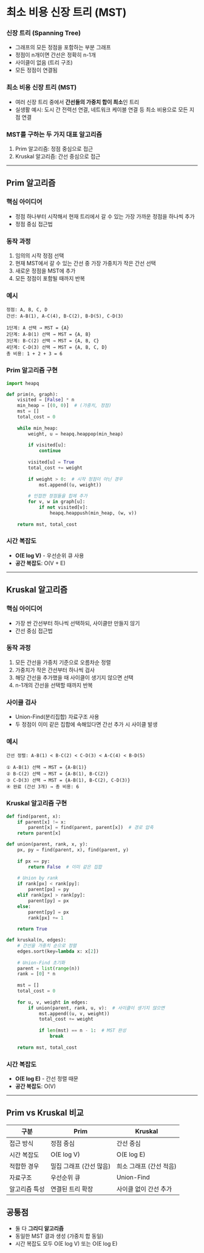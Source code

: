 # 최소 비용 신장 트리 (MST)

### 신장 트리 (Spanning Tree)
- 그래프의 모든 정점을 포함하는 부분 그래프
- 정점이 n개이면 간선은 정확히 n-1개
- 사이클이 없음 (트리 구조)
- 모든 정점이 연결됨

### 최소 비용 신장 트리 (MST)
- 여러 신장 트리 중에서 **간선들의 가중치 합이 최소**인 트리
- 실생활 예시: 도시 간 전력선 연결, 네트워크 케이블 연결 등 최소 비용으로 모든 지점 연결

### MST를 구하는 두 가지 대표 알고리즘
1. Prim 알고리즘: 정점 중심으로 접근
2. Kruskal 알고리즘: 간선 중심으로 접근

---

## Prim 알고리즘

### 핵심 아이디어
- 정점 하나부터 시작해서 현재 트리에서 갈 수 있는 가장 가까운 정점을 하나씩 추가
- 정점 중심 접근법

### 동작 과정
1. 임의의 시작 정점 선택
2. 현재 MST에서 갈 수 있는 간선 중 가장 가중치가 작은 간선 선택
3. 새로운 정점을 MST에 추가
4. 모든 정점이 포함될 때까지 반복

### 예시
```
정점: A, B, C, D
간선: A-B(1), A-C(4), B-C(2), B-D(5), C-D(3)

1단계: A 선택 → MST = {A}
2단계: A-B(1) 선택 → MST = {A, B}
3단계: B-C(2) 선택 → MST = {A, B, C}
4단계: C-D(3) 선택 → MST = {A, B, C, D}
총 비용: 1 + 2 + 3 = 6
```

### Prim 알고리즘 구현
```python
import heapq

def prim(n, graph):
    visited = [False] * n
    min_heap = [(0, 0)]  # (가중치, 정점)
    mst = []
    total_cost = 0
    
    while min_heap:
        weight, u = heapq.heappop(min_heap)
        
        if visited[u]:
            continue
            
        visited[u] = True
        total_cost += weight
        
        if weight > 0:  # 시작 정점이 아닌 경우
            mst.append((u, weight))
        
        # 인접한 정점들을 힙에 추가
        for v, w in graph[u]:
            if not visited[v]:
                heapq.heappush(min_heap, (w, v))
    
    return mst, total_cost
```

### 시간 복잡도
- **O(E log V)** - 우선순위 큐 사용
- **공간 복잡도**: O(V + E)

---

## Kruskal 알고리즘

### 핵심 아이디어
- 가장 싼 간선부터 하나씩 선택하되, 사이클만 만들지 않기
- 간선 중심 접근법

### 동작 과정
1. 모든 간선을 가중치 기준으로 오름차순 정렬
2. 가중치가 작은 간선부터 하나씩 검사
3. 해당 간선을 추가했을 때 사이클이 생기지 않으면 선택
4. n-1개의 간선을 선택할 때까지 반복

### 사이클 검사
- Union-Find(분리집합) 자료구조 사용
- 두 정점이 이미 같은 집합에 속해있다면 간선 추가 시 사이클 발생

### 예시
```
간선 정렬: A-B(1) < B-C(2) < C-D(3) < A-C(4) < B-D(5)

① A-B(1) 선택 → MST = {A-B(1)}
② B-C(2) 선택 → MST = {A-B(1), B-C(2)}
③ C-D(3) 선택 → MST = {A-B(1), B-C(2), C-D(3)}
④ 완료 (간선 3개) → 총 비용: 6
```

### Kruskal 알고리즘 구현
```python
def find(parent, x):
    if parent[x] != x:
        parent[x] = find(parent, parent[x])  # 경로 압축
    return parent[x]

def union(parent, rank, x, y):
    px, py = find(parent, x), find(parent, y)
    
    if px == py:
        return False  # 이미 같은 집합
    
    # Union by rank
    if rank[px] < rank[py]:
        parent[px] = py
    elif rank[px] > rank[py]:
        parent[py] = px
    else:
        parent[py] = px
        rank[px] += 1
    
    return True

def kruskal(n, edges):
    # 간선을 가중치 순으로 정렬
    edges.sort(key=lambda x: x[2])
    
    # Union-Find 초기화
    parent = list(range(n))
    rank = [0] * n
    
    mst = []
    total_cost = 0
    
    for u, v, weight in edges:
        if union(parent, rank, u, v):  # 사이클이 생기지 않으면
            mst.append((u, v, weight))
            total_cost += weight
            
            if len(mst) == n - 1:  # MST 완성
                break
    
    return mst, total_cost
```

### 시간 복잡도
- **O(E log E)** - 간선 정렬 때문
- **공간 복잡도**: O(V)

---

## Prim vs Kruskal 비교

| 구분 | Prim | Kruskal |
|------|------|---------|
| 접근 방식 | 정점 중심 | 간선 중심 |
| 시간 복잡도 | O(E log V) | O(E log E) |
| 적합한 경우 | 밀집 그래프 (간선 많음) | 희소 그래프 (간선 적음) |
| 자료구조 | 우선순위 큐 | Union-Find |
| 알고리즘 특성 | 연결된 트리 확장 | 사이클 없이 간선 추가 |

## 공통점
- 둘 다 **그리디 알고리즘**
- 동일한 MST 결과 생성 (가중치 합 동일)
- 시간 복잡도 모두 O(E log V) 또는 O(E log E)